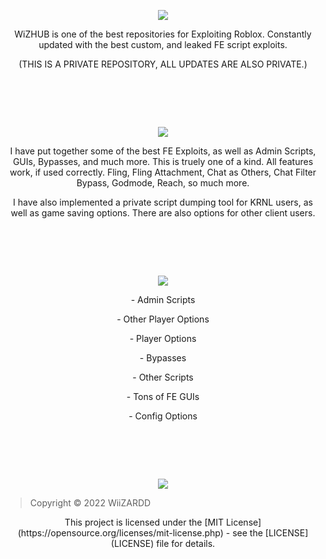 <p align="center">
	<tr>
		<td align="center" style="padding=0;width=50%;">
			<img src="https://i.imgur.com/4hNzvpT.png" />
		</td>
	</tr>
	<tr>

<p align="center">
WiZHUB is one of the best repositories for Exploiting Roblox. Constantly updated with the best custom, and leaked FE script exploits.
<p align="center">
(THIS IS A PRIVATE REPOSITORY, ALL UPDATES ARE ALSO PRIVATE.)

#  ‍ 	
		
<p align="center">
	<tr>
		<td align="center" style="padding=0;width=50%;">
			<img src="https://i.imgur.com/Rn8ldyw.png" />
		</td>
	</tr>
	<tr>
		
<p align="center">
I have put together some of the best FE Exploits, as well as Admin Scripts, GUIs, Bypasses, and much more. This is truely one of a kind.
All features work, if used correctly. Fling, Fling Attachment, Chat as Others, Chat Filter Bypass, Godmode, Reach, so much more.
<p align="center">
I have also implemented a private script dumping tool for KRNL users, as well as game saving options. There are also options for other client users.
		
#  ‍ 
		
<p align="center">
	<tr>
		<td align="center" style="padding=0;width=50%;">
			<img src="https://i.imgur.com/tHfFwdm.png" />
		</td>
	</tr>
	<tr>

<p align="center">
- Admin Scripts

<p align="center">
- Other Player Options
	
<p align="center">
- Player Options
	
<p align="center">
- Bypasses

<p align="center">
- Other Scripts

<p align="center">
- Tons of FE GUIs

<p align="center">
- Config Options
		
#  ‍ 	

<p align="center">
	<tr>
		<td align="center" style="padding=0;width=50%;">
			<img src="https://i.imgur.com/Yu4jNdt.png" />
		</td>
	</tr>
	<tr>
	
> Copyright © 2022 WiiZARDD

<p align="center">
This project is licensed under the [MIT License](https://opensource.org/licenses/mit-license.php) - see the [LICENSE](LICENSE) file for details.
